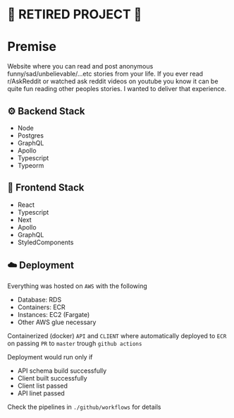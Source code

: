 # 🚧 RETIRED PROJECT 🚧

# Premise
Website where you can read and post anonymous funny/sad/unbelievable/...etc
stories from your life. If you ever read r/AskReddit or watched ask reddit videos
on youtube you know it can be quite fun reading other peoples stories. I wanted to deliver that experience.

## ⚙️ Backend Stack
- Node
- Postgres
- GraphQL
- Apollo
- Typescript
- Typeorm

## 🎨 Frontend Stack
- React
- Typescript
- Next
- Apollo
- GraphQL
- StyledComponents

## ☁️ Deployment
Everything was hosted on `AWS` with the following
- Database: RDS
- Containers: ECR
- Instances: EC2 (Fargate)
- Other AWS glue necessary

Containerized (docker) `API` and `CLIENT` where automatically deployed to `ECR` on passing `PR` to `master` trough `github actions`

Deployment would run only if 
- API schema build successfully
- Client built successfully
- Client list passed
- API linet passed
  
Check the pipelines in `./github/workflows` for details
